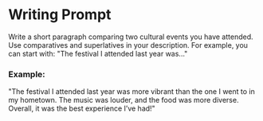 # Writing Prompt

Write a short paragraph comparing two cultural events you have attended. Use comparatives and superlatives in your description. For example, you can start with: "The festival I attended last year was..."

### Example:
"The festival I attended last year was more vibrant than the one I went to in my hometown. The music was louder, and the food was more diverse. Overall, it was the best experience I’ve had!"
